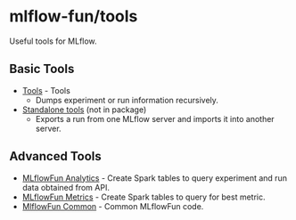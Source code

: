 # mlflow-fun/tools

Useful tools for MLflow.

## Basic Tools
* [Tools](mlflow_fun/tools) - Tools
  * Dumps experiment or run information recursively.
* [Standalone tools](core) (not in package)
  * Exports a run from one MLflow server and imports it into another server.

## Advanced Tools
* [MLflowFun Analytics](mlflow_fun/analytics) - Create Spark tables to query experiment and run data obtained from API.
* [MLflowFun Metrics](mlflow_fun/metrics) - Create Spark tables to query for best metric.
* [MlflowFun Common](mlflow_fun/common) - Common MLflowFun code.
